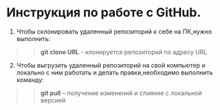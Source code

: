 # Инструкция по работе с GitHub.  

1. Чтобы склонировать удаленный репозиторий к себе на ПК,нужно выполнить:  
>> **git clone URL** - клонируется репозиторий по адресу URL  

2. Чтобы выгрузить удаленный репозиторий на свой компьютер и локально с ним работать и делать правки,необходимо выполнить команду:  
>> **git pull** – получение изменений и слияние с локальной версией
